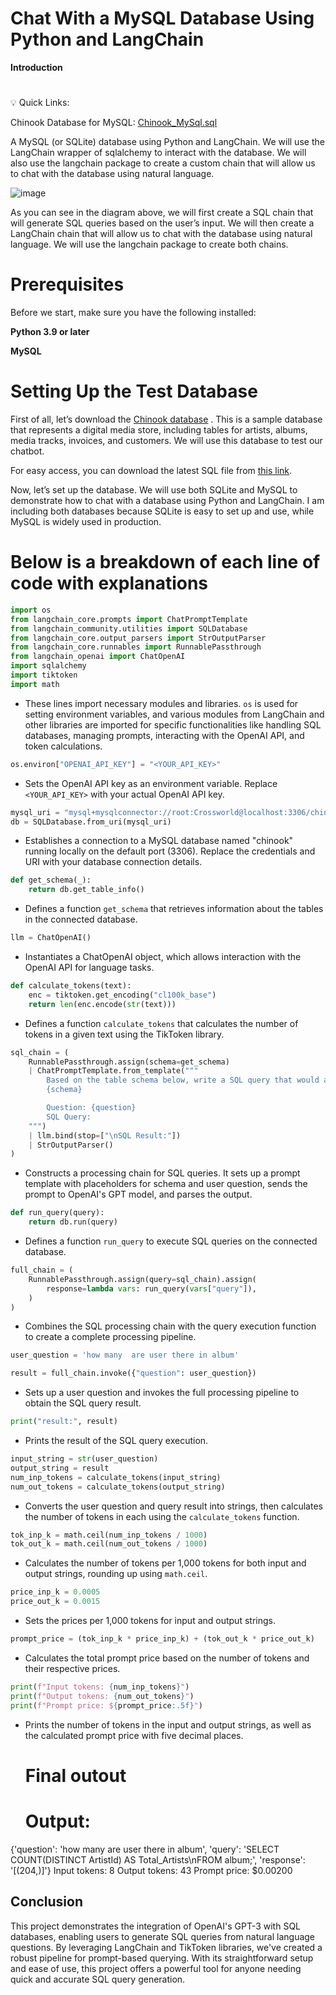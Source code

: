 # Chat With a MySQL Database Using Python and LangChain
**Introduction**
#
💡 Quick Links:

Chinook Database for MySQL: [Chinook_MySql.sql](https://github.com/lerocha/chinook-database/releases/download/v1.4.5/Chinook_MySql.sql)

A MySQL (or SQLite) database using Python and LangChain. We will use the LangChain wrapper of sqlalchemy to interact with the database. We will also use the langchain package to create a custom chain that will allow us to chat with the database using natural language.

![image](https://github.com/Prakashg7021/20240420-chat-with-mysql/assets/111484835/384d6fa9-adbe-458e-bca2-c9ce01cb0f0c)

As you can see in the diagram above, we will first create a SQL chain that will generate SQL queries based on the user’s input. We will then create a LangChain chain that will allow us to chat with the database using natural language. We will use the langchain package to create both chains.


# Prerequisites
Before we start, make sure you have the following installed:

**Python 3.9 or later**

**MySQL**

# Setting Up the Test Database

First of all, let’s download the [Chinook database](https://github.com/lerocha/chinook-database/releases/download/v1.4.5/Chinook_MySql.sql) . This is a sample database that represents a digital media store, including tables for artists, albums, media tracks, invoices, and customers. We will use this database to test our chatbot.

For easy access, you can download the latest SQL file from [this link](https://github.com/lerocha/chinook-database/releases/download/v1.4.5/Chinook_MySql.sql).

Now, let’s set up the database. We will use both SQLite and MySQL to demonstrate how to chat with a database using Python and LangChain. I am including both databases because SQLite is easy to set up and use, while MySQL is widely used in production.

# Below is a breakdown of each line of code with explanations

```python
import os
from langchain_core.prompts import ChatPromptTemplate
from langchain_community.utilities import SQLDatabase
from langchain_core.output_parsers import StrOutputParser
from langchain_core.runnables import RunnablePassthrough
from langchain_openai import ChatOpenAI
import sqlalchemy
import tiktoken
import math
```
- These lines import necessary modules and libraries. `os` is used for setting environment variables, and various modules from LangChain and other libraries are imported for specific functionalities like handling SQL databases, managing prompts, interacting with the OpenAI API, and token calculations.

```python
os.environ["OPENAI_API_KEY"] = "<YOUR_API_KEY>"
```
- Sets the OpenAI API key as an environment variable. Replace `<YOUR_API_KEY>` with your actual OpenAI API key.

```python
mysql_uri = "mysql+mysqlconnector://root:Crossworld@localhost:3306/chinook"
db = SQLDatabase.from_uri(mysql_uri)
```
- Establishes a connection to a MySQL database named "chinook" running locally on the default port (3306). Replace the credentials and URI with your database connection details.

```python
def get_schema(_):
    return db.get_table_info()
```
- Defines a function `get_schema` that retrieves information about the tables in the connected database.

```python
llm = ChatOpenAI()
```
- Instantiates a ChatOpenAI object, which allows interaction with the OpenAI API for language tasks.

```python
def calculate_tokens(text):
    enc = tiktoken.get_encoding("cl100k_base")
    return len(enc.encode(str(text)))
```
- Defines a function `calculate_tokens` that calculates the number of tokens in a given text using the TikToken library.

```python
sql_chain = (
    RunnablePassthrough.assign(schema=get_schema)
    | ChatPromptTemplate.from_template("""
        Based on the table schema below, write a SQL query that would answer the user's question:
        {schema}

        Question: {question}
        SQL Query:
    """)
    | llm.bind(stop=["\nSQL Result:"])
    | StrOutputParser()
)
```
- Constructs a processing chain for SQL queries. It sets up a prompt template with placeholders for schema and user question, sends the prompt to OpenAI's GPT model, and parses the output.

```python
def run_query(query):
    return db.run(query)
```
- Defines a function `run_query` to execute SQL queries on the connected database.

```python
full_chain = (
    RunnablePassthrough.assign(query=sql_chain).assign(
        response=lambda vars: run_query(vars["query"]),
    )
)
```
- Combines the SQL processing chain with the query execution function to create a complete processing pipeline.

```python
user_question = 'how many  are user there in album'

result = full_chain.invoke({"question": user_question})
```
- Sets up a user question and invokes the full processing pipeline to obtain the SQL query result.

```python
print("result:", result)
```
- Prints the result of the SQL query execution.

```python
input_string = str(user_question)
output_string = result
num_inp_tokens = calculate_tokens(input_string)
num_out_tokens = calculate_tokens(output_string)
```
- Converts the user question and query result into strings, then calculates the number of tokens in each using the `calculate_tokens` function.

```python
tok_inp_k = math.ceil(num_inp_tokens / 1000)
tok_out_k = math.ceil(num_out_tokens / 1000)
```
- Calculates the number of tokens per 1,000 tokens for both input and output strings, rounding up using `math.ceil`.

```python
price_inp_k = 0.0005
price_out_k = 0.0015
```
- Sets the prices per 1,000 tokens for input and output strings.

```python
prompt_price = (tok_inp_k * price_inp_k) + (tok_out_k * price_out_k)
```
- Calculates the total prompt price based on the number of tokens and their respective prices.

```python
print(f"Input tokens: {num_inp_tokens}")
print(f"Output tokens: {num_out_tokens}")
print(f"Prompt price: ${prompt_price:.5f}")
```
- Prints the number of tokens in the input and output strings, as well as the calculated prompt price with five decimal places.

  # Final outout

  # Output:
{'question': 'how many  are user there in album', 'query': 'SELECT COUNT(DISTINCT ArtistId) AS Total_Artists\nFROM album;', 'response': '[(204,)]'}
Input tokens: 8
Output tokens: 43
Prompt price: $0.00200


## Conclusion

This project demonstrates the integration of OpenAI's GPT-3 with SQL databases, enabling users to generate SQL queries from natural language questions. By leveraging LangChain and TikToken libraries, we've created a robust pipeline for prompt-based querying. With its straightforward setup and ease of use, this project offers a powerful tool for anyone needing quick and accurate SQL query generation.
